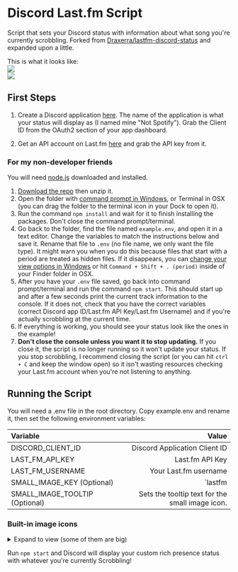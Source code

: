 # Discord Last.fm Script

Script that sets your Discord status with information about what song you're currently scrobbling. Forked from [Draxerra/lastfm-discord-status](https://github.com/Draxerra/lastfm-discord-status) and expanded upon a little.

This is what it looks like:  
![](https://i.imgur.com/iABW6fq.png)   
![](https://i.imgur.com/iLkfBj4.png)

## First Steps

1. Create a Discord application [here](https://discordapp.com/developers/applications/). The name of the application is what your status will display as (I named mine "Not Spotify"). Grab the Client ID from the OAuth2 section of your app dashboard.

2. Get an API account on Last.fm [here](https://www.last.fm/api/account/create) and grab the API key from it.

### For my non-developer friends

You will need [node.js](https://nodejs.org/en/) downloaded and installed.      
1. [Download the repo](https://github.com/sylve0n/lastfm-discord-status/archive/refs/heads/master.zip) then unzip it.
2. Open the folder with [command prompt in Windows](https://www.wikihow.com/Open-a-Folder-in-Cmd), or Terminal in OSX (you can drag the folder to the terminal icon in your Dock to open it).
3. Run the command `npm install` and wait for it to finish installing the packages. Don't close the command prompt/terminal.
4. Go back to the folder, find the file named `example.env`, and open it in a text editor. Change the variables to match the instructions below and save it. Rename that file to `.env` (no file name, we only want the file type). It might warn you when you do this because files that start with a period are treated as hidden files. If it disappears, you can [change your view options in Windows](https://support.microsoft.com/en-us/windows/view-hidden-files-and-folders-in-windows-97fbc472-c603-9d90-91d0-1166d1d9f4b5) or hit `Command + Shift + . (period)` inside of your Finder folder in OSX.
5. After you have your `.env` file saved, go back into command prompt/terminal and run the command `npm start`. This should start up and after a few seconds print the current track information to the console. If it does not, check that you have the correct variables (correct Discord app ID/Last.fm API Key/Last.fm Username) and if you're actually scrobbling at the current time.
6. If everything is working, you should see your status look like the ones in the example!
7. **Don't close the console unless you want it to stop updating.** If you close it, the script is no longer running so it won't update your status. If you stop scrobbling, I recommend closing the script (or you can hit `ctrl + C` and keep the window open) so it isn't wasting resources checking your Last.fm account when you're not listening to anything.

## Running the Script

You will need a .env file in the root directory. Copy example.env and rename it, then set the following environment variables:

| Variable          |                         Value |
|:------------------|--------------------------------------:|
| DISCORD_CLIENT_ID | Discord Application Client ID |
| LAST_FM_API_KEY   | Last.fm API Key               |
| LAST_FM_USERNAME  | Your Last.fm username         |
| SMALL_IMAGE_KEY (Optional)   | `lastfm | youtube | apple | bandcamp| soundcloud | deezer | custom url`  <br/> You can choose from the premade keys or add your own image url.
| SMALL_IMAGE_TOOLTIP (Optional)| Sets the tooltip text for the small image icon.|

### Built-in image icons
<details><summary>Expand to view (some of them are big)</summary>


 Tag             |                                                                                                 Image |
|:----------------|-----------------------------------------------------------------------------------------------------:|
| lastfm      | ![](https://i.imgur.com/122GWJx.png)                          |
| youtube      | ![](https://i.imgur.com/CIZRe5K.png)                                             |
| apple    | ![](https://i.imgur.com/y0BK5xs.jpeg)                    |
| bandcamp       | ![](https://i.imgur.com/t7J1yCa.png) |
| soundcloud          | ![](https://i.imgur.com/bnWWcIz.png)                          |
| pandora      | ![](https://i.imgur.com/X8iV8q7.jpeg)             |
| deezer  | ![](https://i.imgur.com/ZenqnHA.png)           |
| tidal | ![](https://i.imgur.com/1kQEN65.png)           |


</details>

Run `npm start` and Discord will display your custom rich presence status with whatever you're currently Scrobbling!
